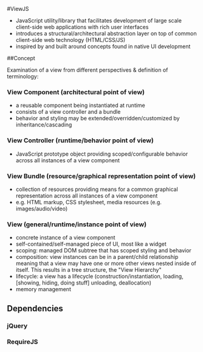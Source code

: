 #ViewJS
  - JavaScript utility/library that facilitates development of large scale client-side web applications with rich user interfaces
  - introduces a structural/architectural abstraction layer on top of common client-side web technology (HTML/CSS/JS)
  - inspired by and built around concepts found in native UI development

##Concept

Examination of a view from different perspectives & definition of terminology:

### View Component (architectural point of view)
  - a reusable component being instantiated at runtime
  - consists of a view controller and a bundle
  - behavior and styling may be extended/overridden/customized by inheritance/cascading

### View Controller (runtime/behavior point of view)
  - JavaScript prototype object providing scoped/configurable behavior across all instances of a view component

### View Bundle (resource/graphical representation point of view)
  - collection of resources providing means for a common graphical representation across all instances of a view component
  - e.g. HTML markup, CSS stylesheet, media resources (e.g. images/audio/video)

### View (general/runtime/instance point of view)
  - concrete instance of a view component
  - self-contained/self-managed piece of UI, most like a widget
  - scoping: managed DOM subtree that has scoped styling and behavior
  - composition: view instances can be in a parent/child relationship meaning that a view may have one or more other views nested inside of itself. This results in a tree structure, the "View Hierarchy"
  - lifecycle: a view has a lifecycle (construction/instantiation, loading, [showing, hiding, doing stuff] unloading, deallocation)
  - memory management

## Dependencies

### jQuery

### RequireJS

